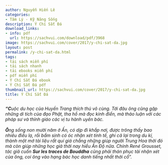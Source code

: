 ```yaml
---
author: Nguyễn Hiến Lê
categories:
- Tâm Lý - Kỹ Năng Sống
description: Ý Chí Sắt Đá
download_links:
- info: pdf
  url: https://sachvui.com/download/pdf/3968
image: https://sachvui.com/cover/2017/y-chi-sat-da.jpg
layout: post
permalink: /y-chi-sat-da.html
tags:
- tải sách miễn phí
- tải sách nhanh
- tải ebooks miễn phí
- pdf miễn phí
- Ý Chí Sắt Đá ebook
- Ý Chí Sắt Đá pdf
thumbnail_url: https://sachvui.com/cover/2017/y-chi-sat-da.jpg
title: Ý Chí Sắt Đá
---
```


 <div class="item-desc text-justify"> <p><em><strong>“</strong><strong>C</strong>uộc du học của Huyền Trang thích thú vô cùng. Tới đâu ông cũng gặp những di tích của đạo Phật, tha hồ mà đọc kinh điển, mà thảo luận với các pháp sư và thỉnh giáo các vị tu hành uyên bác.</em><br><br><em><strong>Ô</strong>ng sống non mười năm ở Ấn, có dịp đi khắp nơi, được trông thấy bao nhiêu điều lạ, rồi bẩm sinh có óc nhận xét tinh tế, ghi cả lại trong du kí, thành một mớ tài liệu rất quí giá chẳng những giúp người Trung Hoa thời đó mà còn giúp những học giả thời nay hiểu Ấn Độ nữa. Chính René Grousset, tác giả cuốn <strong>Sur les traces de Bouddha</strong> cũng phải thán phục tài nhận xét của ông, coi ông vào hạng bác học danh tiếng nhất thời cổ”.</em></p> </div>